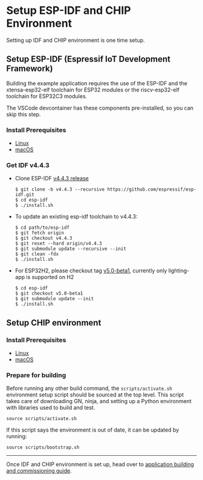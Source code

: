 # Setup ESP-IDF and CHIP Environment

Setting up IDF and CHIP environment is one time setup.

## Setup ESP-IDF (Espressif IoT Development Framework)

Building the example application requires the use of the ESP-IDF and the
xtensa-esp32-elf toolchain for ESP32 modules or the riscv-esp32-elf toolchain
for ESP32C3 modules.

The VSCode devcontainer has these components pre-installed, so you can skip this
step.

### Install Prerequisites

-   [Linux](https://docs.espressif.com/projects/esp-idf/en/v4.4.3/esp32/get-started/linux-setup.html)
-   [macOS](https://docs.espressif.com/projects/esp-idf/en/v4.4.3/esp32/get-started/macos-setup.html)

### Get IDF v4.4.3

-   Clone ESP-IDF
    [v4.4.3 release](https://github.com/espressif/esp-idf/releases/tag/v4.4.3)

    ```
    $ git clone -b v4.4.3 --recursive https://github.com/espressif/esp-idf.git
    $ cd esp-idf
    $ ./install.sh
    ```

-   To update an existing esp-idf toolchain to v4.4.3:

    ```
    $ cd path/to/esp-idf
    $ git fetch origin
    $ git checkout v4.4.3
    $ git reset --hard origin/v4.4.3
    $ git submodule update --recursive --init
    $ git clean -fdx
    $ ./install.sh
    ```

-   For ESP32H2, please checkout tag
    [v5.0-beta1](https://github.com/espressif/esp-idf/tree/v5.0-beta1),
    currently only lighting-app is supported on H2

    ```
    $ cd esp-idf
    $ git checkout v5.0-beta1
    $ git submodule update --init
    $ ./install.sh
    ```

## Setup CHIP environment

### Install Prerequisites

-   [Linux](https://github.com/project-chip/connectedhomeip/blob/master/docs/guides/BUILDING.md#installing-prerequisites-on-linux)
-   [macOS](https://github.com/project-chip/connectedhomeip/blob/master/docs/guides/BUILDING.md#installing-prerequisites-on-macos)

### Prepare for building

Before running any other build command, the `scripts/activate.sh` environment
setup script should be sourced at the top level. This script takes care of
downloading GN, ninja, and setting up a Python environment with libraries used
to build and test.

```
source scripts/activate.sh
```

If this script says the environment is out of date, it can be updated by
running:

```
source scripts/bootstrap.sh
```

---

Once IDF and CHIP environment is set up, head over to
[application building and commissioning guide](build_app_and_commission.md).
